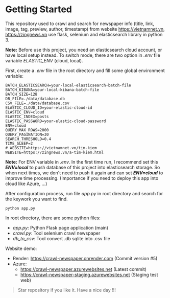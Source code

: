 # Getting Started

This repository used to crawl and search for newspaper info (title, link, image, tag, preview, author, timestamp) from website https://vietnamnet.vn, https://zingnews.vn use flask, selenium and elasticsearch library in python 3.

**Note:** Before use this project, you need an elasticsearch cloud account, or have local setup instead. To switch mode, there are two option in *.env* file variable *ELASTIC_ENV* (cloud, local).

First, create a *.env* file in the root directory and fill some global environment variable:

```
BATCH_ELASTICSEARCH=your-local-elasticsearch-batch-file
BATCH_KIBANA=your-local-kibana-batch-file
BATCH_SIZE=128
DB_FILE=./data/database.db
CSV_FILE=./data/database.csv
ELASTIC_CLOUD_ID=your-elastic-cloud-id
ELASTIC_ENV=cloud
ELASTIC_INDEX=posts
ELASTIC_PASSWORD=your-elastic-cloud-password
ENV=cloud
QUERY_MAX_ROWS=2000
QUERY_PAGINATION=30
SEARCH_THRESHOLD=0.4
TIME_SLEEP=2
# WEBSITE=https://vietnamnet.vn/tim-kiem
WEBSITE=https://zingnews.vn/a-tim-kiem.html
```

**Note:** For ENV variable in *.env*. In the first time run, I recommend set this ***ENV=local*** to push database of this project into elasticsearch storage. So when next times, we don't need to push it again and can set ***ENV=cloud*** to improve time processing. (Importance if you need to deploy this app into cloud like Azure, ...)

After configuration process, run file *app.py* in root directory and search for the keywork you want to find.

```
python app.py
```

In root directory, there are some python files:

- *app.py*: Python Flask page application (main)
- *crawl.py*: Tool selenium crawl newspaper
- *db_to_csv*: Tool convert .db sqlite into .csv file

Website demo:
- Render: https://crawl-newspaper.onrender.com (Commit version #5)
- Azure:
  - https://crawl-newspaper.azurewebsites.net (Latest commit)
  - https://crawl-newspaper-staging.azurewebsites.net (Staging test web)

> Star repository if you like it. Have a nice day !!!